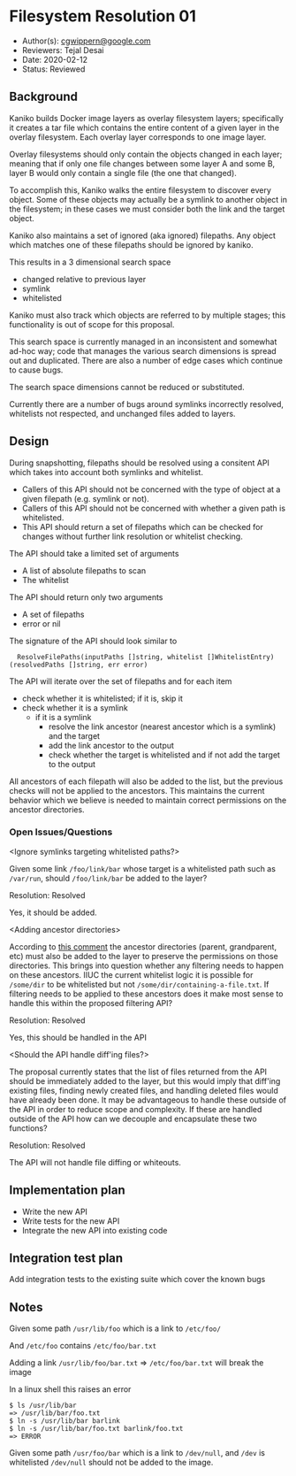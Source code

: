 # Filesystem Resolution 01

* Author(s): cgwippern@google.com
* Reviewers: Tejal Desai
* Date: 2020-02-12
* Status: Reviewed

## Background

Kaniko builds Docker image layers as overlay filesystem layers; specifically it
creates a tar file which contains the entire content of a given layer in the
overlay filesystem. Each overlay layer corresponds to one image layer.

Overlay filesystems should only contain the objects changed in each layer;
meaning that if only one file changes between some layer A and some B, layer B
would only contain a single file (the one that changed).

To accomplish this, Kaniko walks the entire filesystem to discover every object.
Some of these objects may actually be a symlink to another object in the
filesystem; in these cases we must consider both the link and the target object.

Kaniko also maintains a set of ignored (aka ignored) filepaths. Any object
which matches one of these filepaths should be ignored by kaniko.

This results in a 3 dimensional search space

* changed relative to previous layer
* symlink
* whitelisted

Kaniko must also track which objects are referred to by multiple stages; this
functionality is out of scope for this proposal.

This search space is currently managed in an inconsistent and somewhat ad-hoc
way; code that manages the various search dimensions is spread out and
duplicated. There are also a number of edge cases which continue
to cause bugs.

The search space dimensions cannot be reduced or substituted.

Currently there are a number of bugs around symlinks incorrectly resolved,
whitelists not respected, and unchanged files added to layers.

## Design

During snapshotting, filepaths should be resolved using a consitent API which
takes into account both symlinks and whitelist.

* Callers of this API should not be concerned with the type of object at a given filepath (e.g. symlink or not).
* Callers of this API should not be concerned with whether a given path is whitelisted.
* This API should return a set of filepaths which can be checked for changes
  without further link resolution or whitelist checking.

The API should take a limited set of arguments
* A list of absolute filepaths to scan
* The whitelist

The API should return only two arguments
* A set of filepaths
* error or nil

The signature of the API should look similar to
```
  ResolveFilePaths(inputPaths []string, whitelist []WhitelistEntry) (resolvedPaths []string, err error)
```

The API will iterate over the set of filepaths and for each item
* check whether it is whitelisted; if it is, skip it
* check whether it is a symlink
  * if it is a symlink
    * resolve the link ancestor (nearest ancestor which is a symlink) and the
      target
    * add the link ancestor to the output
    * check whether the target is whitelisted and if
      not add the target to the output

All ancestors of each filepath will also be added to the list, but the previous
checks will not be applied to the ancestors. This maintains the current behavior
which we believe is needed to maintain correct permissions on the ancestor
directories.

### Open Issues/Questions

\<Ignore symlinks targeting whitelisted paths?\>

Given some link `/foo/link/bar` whose target is a whitelisted path such as
`/var/run`, should `/foo/link/bar` be added to the layer?

Resolution: Resolved

Yes, it should be added.

\<Adding ancestor directories\>

According to [this comment](https://github.com/ducesoft/kaniko/blob/1e9f525509d4e6a066a6e07ab9afbef69b3a3b2c/pkg/snapshot/snapshot.go#L193)
the ancestor directories (parent, grandparent, etc) must also be added to the
layer to preserve the permissions on those directories. This brings into
question whether any filtering needs to happen on these ancestors. IIUC the
current whitelist logic it is possible for `/some/dir` to be whitelisted but not
`/some/dir/containing-a-file.txt`. If filtering needs to be applied to these
ancestors does it make most sense to handle this within the proposed filtering
API?

Resolution: Resolved

Yes, this should be handled in the API

\<Should the API handle diff'ing files?\>

The proposal currently states that the list of files returned from the API
should be immediately added to the layer, but this would imply that diff'ing
existing files, finding newly created files, and handling deleted files would
have already been done. It may be advantageous to handle these outside of the
API in order to reduce scope and complexity. If these are handled outside of the
API how can we decouple and encapsulate these two functions?

Resolution: Resolved

The API will not handle file diffing or whiteouts.

## Implementation plan

* Write the new API
* Write tests for the new API
* Integrate the new API into existing code

## Integration test plan

Add integration tests to the existing suite which cover the known bugs

## Notes

Given some path `/usr/lib/foo` which is a link to `/etc/foo/`

And `/etc/foo` contains `/etc/foo/bar.txt`

Adding a link `/usr/lib/foo/bar.txt` => `/etc/foo/bar.txt` will break the image

In a linux shell this raises an error
```
$ ls /usr/lib/bar
=> /usr/lib/bar/foo.txt
$ ln -s /usr/lib/bar barlink
$ ln -s /usr/lib/bar/foo.txt barlink/foo.txt
=> ERROR
```

Given some path `/usr/foo/bar` which is a link to `/dev/null`, and `/dev` is
whitelisted `/dev/null` should not be added to the image.
